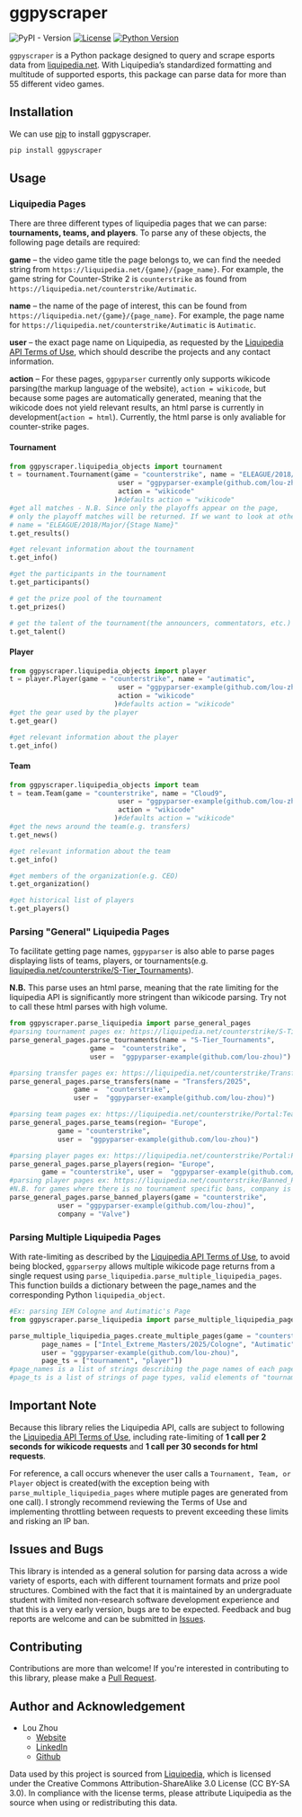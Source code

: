 # ggpyscraper
<!-- badges: start -->
![PyPI - Version](https://img.shields.io/pypi/v/ggpyscraper?style=for-the-badge)
[![License](https://img.shields.io/github/license/Lou-Zhou/gg-pyscraper?style=for-the-badge)](https://github.com/Lou-Zhou/gg-pyscraper/blob/main/LICENSE)
[![Python Version](https://img.shields.io/badge/python-%3E%3D3.8-blue?style=for-the-badge)](...)

<!-- badges: end -->

`ggpyscraper` is a Python package designed to query and scrape esports data from [liquipedia.net](https://liquipedia.net). With Liquipedia’s standardized formatting and multitude of supported esports, this package can parse data for more than 55 different video games. 

## Installation

We can use [pip](https://pip.pypa.io/en/stable/) to install ggpyscraper.

```bash
pip install ggpyscraper
```

## Usage

### Liquipedia Pages
There are three different types of liquipedia pages that we can parse: **tournaments, teams, and players**. To parse any of these objects, the following page details are required:

**game** – the video game title the page belongs to, we can find the needed string from `https://liquipedia.net/{game}/{page_name}`. For example, the game string for Counter-Strike 2 is `counterstrike` as found from `https://liquipedia.net/counterstrike/Autimatic`.

**name** – the name of the page of interest, this can be found from `https://liquipedia.net/{game}/{page_name}`. For example, the page name for `https://liquipedia.net/counterstrike/Autimatic` is `Autimatic`.

**user** – the exact page name on Liquipedia, as requested by the [Liquipedia API Terms of Use](https://liquipedia.net/api-terms-of-use), which should describe the projects and any contact information.

**action** – For these pages, `ggpyparser` currently only supports wikicode parsing(the markup language of the website), `action = wikicode`, but because some pages are automatically generated, meaning that the wikicode does not yield relevant results, an html parse is currently in development(`action = html`). Currently, the html parse is only avaliable for counter-strike pages.

#### Tournament
``` python
from ggpyscraper.liquipedia_objects import tournament
t = tournament.Tournament(game = "counterstrike", name = "ELEAGUE/2018/Major",
                           user = "ggpyparser-example(github.com/lou-zhou)",
                           action = "wikicode"
                          )#defaults action = "wikicode"
#get all matches - N.B. Since only the playoffs appear on the page,
# only the playoff matches will be returned. If we want to look at other stages, we would look at
# name = "ELEAGUE/2018/Major/{Stage Name}" 
t.get_results()

#get relevant information about the tournament
t.get_info()

#get the participants in the tournament
t.get_participants()

# get the prize pool of the tournament
t.get_prizes()

# get the talent of the tournament(the announcers, commentators, etc.)
t.get_talent()
```

#### Player
``` python
from ggpyscraper.liquipedia_objects import player
t = player.Player(game = "counterstrike", name = "autimatic",
                           user = "ggpyparser-example(github.com/lou-zhou)",
                           action = "wikicode"
                          )#defaults action = "wikicode"
#get the gear used by the player
t.get_gear()

#get relevant information about the player
t.get_info()
```
#### Team
```python
from ggpyscraper.liquipedia_objects import team
t = team.Team(game = "counterstrike", name = "Cloud9",
                           user = "ggpyparser-example(github.com/lou-zhou)",
                           action = "wikicode"
                          )#defaults action = "wikicode"
#get the news around the team(e.g. transfers)
t.get_news()

#get relevant information about the team
t.get_info()

#get members of the organization(e.g. CEO)
t.get_organization()

#get historical list of players
t.get_players()
```

### Parsing "General" Liquipedia Pages
To facilitate getting page names, `ggpyparser` is also able to parse pages displaying lists of teams, players, or tournaments(e.g. [liquipedia.net/counterstrike/S-Tier_Tournaments](https://liquipedia.net/counterstrike/S-Tier_Tournaments)).

**N.B.** This parse uses an html parse, meaning that the rate limiting for the liquipedia API is significantly more stringent than wikicode parsing. Try not to call these html parses with high volume.
```python
from ggpyscraper.parse_liquipedia import parse_general_pages
#parsing tournament pages ex: https://liquipedia.net/counterstrike/S-Tier_Tournaments
parse_general_pages.parse_tournaments(name = "S-Tier_Tournaments", 
                    game =  "counterstrike",
                    user =  "ggpyparser-example(github.com/lou-zhou)")

#parsing transfer pages ex: https://liquipedia.net/counterstrike/Transfers/2025
parse_general_pages.parse_transfers(name = "Transfers/2025",  
                game =  "counterstrike",
                user =  "ggpyparser-example(github.com/lou-zhou)")

#parsing team pages ex: https://liquipedia.net/counterstrike/Portal:Teams/Europe
parse_general_pages.parse_teams(region= "Europe", 
            game = "counterstrike", 
            user =  "ggpyparser-example(github.com/lou-zhou)")

#parsing player pages ex: https://liquipedia.net/counterstrike/Portal:Players/Europe
parse_general_pages.parse_players(region= "Europe", 
        game = "counterstrike", user =  "ggpyparser-example(github.com/lou-zhou)")
#parsing player pages ex: https://liquipedia.net/counterstrike/Banned_Players/Valve
#N.B. for games where there is no tournament specific bans, company is set to None
parse_general_pages.parse_banned_players(game = "counterstrike", 
            user = "ggpyparser-example(github.com/lou-zhou)",
            company = "Valve")

```
### Parsing Multiple Liquipedia Pages
With rate-limiting as described by the [Liquipedia API Terms of Use](https://liquipedia.net/api-terms-of-use), to avoid being blocked, `ggparserpy` allows multiple wikicode page returns from a single request using `parse_liquipedia.parse_multiple_liquipedia_pages`. This function builds a dictionary between the page_names and the corresponding Python `liquipedia_object`.
```python
#Ex: parsing IEM Cologne and Autimatic's Page
from ggpyscraper.parse_liquipedia import parse_multiple_liquipedia_pages

parse_multiple_liquipedia_pages.create_multiple_pages(game = "counterstrike",
        page_names = ["Intel_Extreme_Masters/2025/Cologne", "Autimatic"],
        user = "ggpyparser-example(github.com/lou-zhou)",
        page_ts = ["tournament", "player"])
#page_names is a list of strings describing the page names of each page
#page_ts is a list of strings of page types, valid elements of "tournament", "player", "team"
```

## Important Note

Because this library relies the Liquipedia API, calls are subject to following the [Liquipedia API Terms of Use](https://liquipedia.net/api-terms-of-use), including rate-limiting of **1 call per 2 seconds for wikicode requests** and **1 call per 30 seconds for html requests**.

For reference, a call occurs whenever the user calls a ```Tournament, Team, or Player``` object is created(with the exception being with `parse_multiple_liquipedia_pages` where mutiple pages are generated from one call). I strongly recommend reviewing the Terms of Use and implementing throttling between requests to prevent exceeding these limits and risking an IP ban.

## Issues and Bugs
This library is intended as a general solution for parsing data across a wide variety of esports, each with different tournament formats and prize pool structures. Combined with the fact that it is maintained by an undergraduate student with limited non-research software development experience and that this is a very early version, bugs are to be expected. Feedback and bug reports are welcome and can be submitted in [Issues](https://github.com/Lou-Zhou/gg-pyscraper/issues).

## Contributing
Contributions are more than welcome! If you're interested in contributing to this library, please make a [Pull Request](https://github.com/Lou-Zhou/gg-pyscraper/pulls).

## Author and Acknowledgement
- Lou Zhou  
    - [Website](https://lou-zhou.github.io/)  
    - [LinkedIn](https://www.linkedin.com/in/lou-zhou/)  
    - [Github](https://github.com/Lou-Zhou)

Data used by this project is sourced from [Liquipedia](https://liquipedia.net/), which is licensed under the Creative Commons Attribution-ShareAlike 3.0 License (CC BY-SA 3.0). In compliance with the license terms, please attribute Liquipedia as the source when using or redistributing this data.


